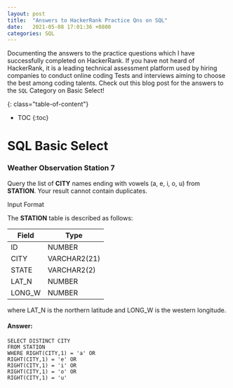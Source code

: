 ```yaml
---
layout: post
title:  "Answers to HackerRank Practice Qns on SQL"
date:   2021-05-08 17:01:36 +0800
categories: SQL
---
```

Documenting the answers to the practice questions which I have successfully completed on HackerRank. If you have not heard of HackerRank, it is a leading technical assessment platform used by hiring companies to conduct online coding Tests and interviews aiming to choose the best among coding talents. Check out this blog post for the answers to the `SQL` Category on Basic Select!


{: class="table-of-content"}
* TOC
{:toc}

# **SQL Basic Select** 

### Weather Observation Station 7

Query the list of **CITY** names ending with vowels (a, e, i, o, u) from **STATION**. Your result cannot contain duplicates.

Input Format

The **STATION** table is described as follows:

| **Field** | **Type** |
| ------------- | ------------- |
| ID  | NUMBER |
| CITY  | VARCHAR2(21)  |
| STATE  | VARCHAR2(2)  |
| LAT_N  | NUMBER  |
| LONG_W | NUMBER  |

where LAT_N is the northern latitude and LONG_W is the western longitude.

#### Answer:

```MySql
SELECT DISTINCT CITY
FROM STATION
WHERE RIGHT(CITY,1) = 'a' OR
RIGHT(CITY,1) = 'e' OR
RIGHT(CITY,1) = 'i' OR
RIGHT(CITY,1) = 'o' OR
RIGHT(CITY,1) = 'u'
```
